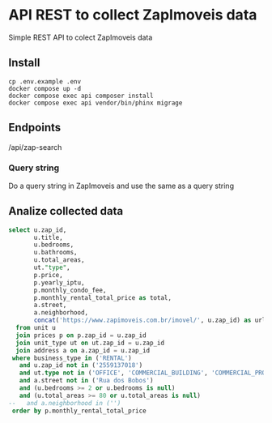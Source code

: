 # API REST to collect ZapImoveis data

Simple REST API to colect ZapImoveis data

## Install
```
cp .env.example .env
docker compose up -d
docker compose exec api composer install
docker compose exec api vendor/bin/phinx migrage
```

## Endpoints
/api/zap-search

### Query string
Do a query string in ZapImoveis and use the same as a query string

## Analize collected data
```sql
select u.zap_id,
       u.title,
       u.bedrooms,
       u.bathrooms,
       u.total_areas,
       ut."type",
       p.price,
       p.yearly_iptu,
       p.monthly_condo_fee,
       p.monthly_rental_total_price as total,
       a.street,
       a.neighborhood,
       concat('https://www.zapimoveis.com.br/imovel/', u.zap_id) as url
  from unit u
  join prices p on p.zap_id = u.zap_id
  join unit_type ut on ut.zap_id = u.zap_id
  join address a on a.zap_id = u.zap_id
 where business_type in ('RENTAL')
   and u.zap_id not in ('2559137018')
   and ut.type not in ('OFFICE', 'COMMERCIAL_BUILDING', 'COMMERCIAL_PROPERTY', 'BUSINESS', 'PARKING_SPACE', 'SHED_DEPOSIT_WAREHOUSE')
   and a.street not in ('Rua dos Bobos')
   and (u.bedrooms >= 2 or u.bedrooms is null)
   and (u.total_areas >= 80 or u.total_areas is null)
--   and a.neighborhood in ('')
 order by p.monthly_rental_total_price
```